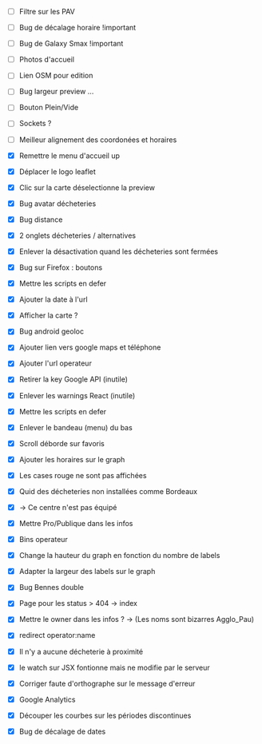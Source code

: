 - [ ] Filtre sur les PAV
- [ ] Bug de décalage horaire !important
- [ ] Bug de Galaxy Smax !important
- [ ] Photos d'accueil
- [ ] Lien OSM pour edition 
- [ ] Bug largeur preview ...
- [ ] Bouton Plein/Vide
- [ ] Sockets ?
- [ ] Meilleur alignement des coordonées et horaires


- [x] Remettre le menu d'accueil up
- [x] Déplacer le logo leaflet
- [x] Clic sur la carte déselectionne la preview
- [x] Bug avatar décheteries
- [x] Bug distance
- [x] 2 onglets décheteries / alternatives
- [x] Enlever la désactivation quand les décheteries sont fermées
- [x] Bug sur Firefox : boutons
- [x] Mettre les scripts en defer
- [x] Ajouter la date à l'url
- [x] Afficher la carte ?
- [x] Bug android geoloc
- [x] Ajouter lien vers google maps et téléphone
- [x] Ajouter l'url operateur
- [x] Retirer la key Google API (inutile)
- [x] Enlever les warnings React (inutile)
- [x] Mettre les scripts en defer
- [x] Enlever le bandeau (menu) du bas
- [x] Scroll déborde sur favoris
- [x] Ajouter les horaires sur le graph
- [x] Les cases rouge ne sont pas affichées
- [x] Quid des décheteries non installées comme Bordeaux
- [x] -> Ce centre n'est pas équipé 
- [x] Mettre Pro/Publique dans les infos
- [x] Bins operateur
- [x] Change la hauteur du graph en fonction du nombre de labels
- [x] Adapter la largeur des labels sur le graph
- [x] Bug Bennes double
- [x] Page pour les status > 404 -> index
- [x] Mettre le owner dans les infos  ? -> (Les noms sont bizarres Agglo_Pau)
- [x] redirect operator:name
- [x] Il n'y a aucune décheterie à proximité
- [X] le watch sur JSX fontionne mais ne modifie par le serveur
- [X] Corriger faute d'orthographe sur le message d'erreur
- [X] Google Analytics
- [X] Découper les courbes sur les périodes discontinues
- [X] Bug de décalage de dates
